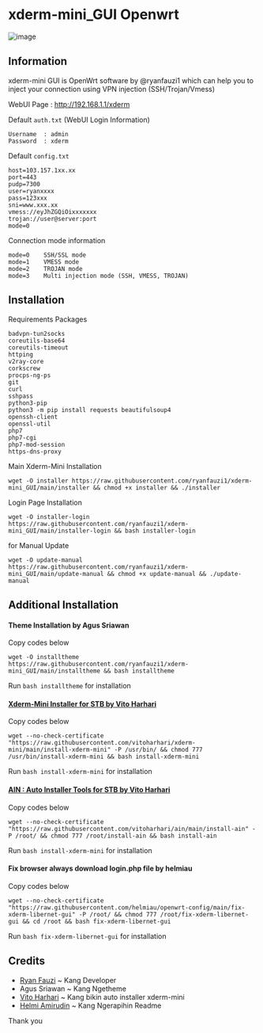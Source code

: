 # xderm-mini_GUI Openwrt

![image](https://user-images.githubusercontent.com/20932301/125009423-bb764400-e08e-11eb-8645-46c9bf7fa74b.png)

## Information
xderm-mini GUI is OpenWrt software by @ryanfauzi1 which can help you to inject your connection using VPN injection (SSH/Trojan/Vmess)

WebUI Page : http://192.168.1.1/xderm

Default ```auth.txt``` (WebUI Login Information)
```
Username  : admin
Password  : xderm
```

Default ```config.txt```
```
host=103.157.1xx.xx
port=443
pudp=7300
user=ryanxxxx
pass=123xxx
sni=www.xxx.xx
vmess://eyJhZGQiOixxxxxxx
trojan://user@server:port
mode=0
```

Connection mode information
```
mode=0    SSH/SSL mode
mode=1    VMESS mode
mode=2    TROJAN mode
mode=3    Multi injection mode (SSH, VMESS, TROJAN)
```

## Installation
Requirements Packages
```
badvpn-tun2socks
coreutils-base64
coreutils-timeout
httping
v2ray-core
corkscrew
procps-ng-ps
git
curl
sshpass
python3-pip
python3 -m pip install requests beautifulsoup4
openssh-client
openssl-util
php7
php7-cgi
php7-mod-session
https-dns-proxy
```

Main Xderm-Mini Installation
```
wget -O installer https://raw.githubusercontent.com/ryanfauzi1/xderm-mini_GUI/main/installer && chmod +x installer && ./installer
```

Login Page Installation
```
wget -O installer-login https://raw.githubusercontent.com/ryanfauzi1/xderm-mini_GUI/main/installer-login && bash installer-login
```

for Manual Update
```
wget -O update-manual https://raw.githubusercontent.com/ryanfauzi1/xderm-mini_GUI/main/update-manual && chmod +x update-manual && ./update-manual
```

## Additional Installation
#### Theme Installation by Agus Sriawan
Copy codes below
```
wget -O installtheme https://raw.githubusercontent.com/ryanfauzi1/xderm-mini_GUI/main/installtheme && bash installtheme
```
Run ```bash installtheme``` for installation

#### [Xderm-Mini Installer for STB by Vito Harhari](https://github.com/vitoharhari/xderm-mini)
Copy codes below
```
wget --no-check-certificate "https://raw.githubusercontent.com/vitoharhari/xderm-mini/main/install-xderm-mini" -P /usr/bin/ && chmod 777 /usr/bin/install-xderm-mini && bash install-xderm-mini
```
Run ```bash install-xderm-mini``` for installation

#### [AIN : Auto Installer Tools for STB by Vito Harhari](https://github.com/vitoharhari/ain)
Copy codes below
```
wget --no-check-certificate "https://raw.githubusercontent.com/vitoharhari/ain/main/install-ain" -P /root/ && chmod 777 /root/install-ain && bash install-ain
```
Run ```bash install-xderm-mini``` for installation


#### Fix browser always download login.php file by helmiau
Copy codes below
```
wget --no-check-certificate "https://raw.githubusercontent.com/helmiau/openwrt-config/main/fix-xderm-libernet-gui" -P /root/ && chmod 777 /root/fix-xderm-libernet-gui && cd /root && bash fix-xderm-libernet-gui
```
Run ```bash fix-xderm-libernet-gui``` for installation

## Credits
- [Ryan Fauzi](github.com/ryanfauzi1) ~ Kang Developer
- Agus Sriawan ~ Kang Ngetheme
- [Vito Harhari](github.com/vitoharhari) ~ Kang bikin auto installer xderm-mini
- [Helmi Amirudin](github.com/helmiau) ~ Kang Ngerapihin Readme

Thank you
